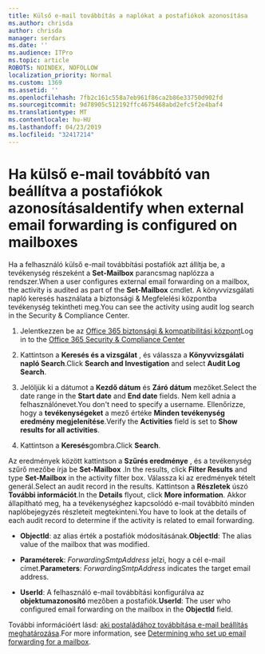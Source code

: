 ```yaml
---
title: Külső e-mail továbbítás a naplókat a postafiókok azonosítása
ms.author: chrisda
author: chrisda
manager: serdars
ms.date: ''
ms.audience: ITPro
ms.topic: article
ROBOTS: NOINDEX, NOFOLLOW
localization_priority: Normal
ms.custom: 1369
ms.assetid: ''
ms.openlocfilehash: 7fb2c161c558a7eb961f86ca2b86e33750d902fd
ms.sourcegitcommit: 9d78905c512192ffc4675468abd2efc5f2e4baf4
ms.translationtype: MT
ms.contentlocale: hu-HU
ms.lasthandoff: 04/23/2019
ms.locfileid: "32417214"
---
```

# <a name="identify-when-external-email-forwarding-is-configured-on-mailboxes"></a><span data-ttu-id="3dfdb-102">Ha külső e-mail továbbító van beállítva a postafiókok azonosítása</span><span class="sxs-lookup"><span data-stu-id="3dfdb-102">Identify when external email forwarding is configured on mailboxes</span></span>

<span data-ttu-id="3dfdb-103">Ha a felhasználó külső e-mail továbbítási postafiók azt állítja be, a tevékenység részeként a **Set-Mailbox** parancsmag naplózza a rendszer.</span><span class="sxs-lookup"><span data-stu-id="3dfdb-103">When a user configures external email forwarding on a mailbox, the activity is audited as part of the **Set-Mailbox** cmdlet.</span></span> <span data-ttu-id="3dfdb-104">A könyvvizsgálati napló keresés használata a biztonsági & Megfelelési központba tevékenység tekintheti meg.</span><span class="sxs-lookup"><span data-stu-id="3dfdb-104">You can see the activity using audit log search in the Security & Compliance Center.</span></span>

1. <span data-ttu-id="3dfdb-105">Jelentkezzen be az [Office 365 biztonsági & kompatibilitási központ](https://protection.office.com/)</span><span class="sxs-lookup"><span data-stu-id="3dfdb-105">Log in to the [Office 365 Security & Compliance Center](https://protection.office.com/)</span></span>

2. <span data-ttu-id="3dfdb-106">Kattintson a **Keresés és a vizsgálat** , és válassza a **Könyvvizsgálati napló Search**.</span><span class="sxs-lookup"><span data-stu-id="3dfdb-106">Click **Search and Investigation** and select **Audit Log Search**.</span></span>

3. <span data-ttu-id="3dfdb-107">Jelöljük ki a dátumot a **Kezdő dátum** és **Záró dátum** mezőket.</span><span class="sxs-lookup"><span data-stu-id="3dfdb-107">Select the date range in the **Start date** and **End date** fields.</span></span> <span data-ttu-id="3dfdb-108">Nem kell adnia a felhasználónevet.</span><span class="sxs-lookup"><span data-stu-id="3dfdb-108">You don't need to specify a username.</span></span> <span data-ttu-id="3dfdb-109">Ellenőrizze, hogy a **tevékenységeket** a mező értéke **Minden tevékenység eredmény megjelenítése**.</span><span class="sxs-lookup"><span data-stu-id="3dfdb-109">Verify the **Activities** field is set to **Show results for all activities**.</span></span>

4. <span data-ttu-id="3dfdb-110">Kattintson a **Keresés**gombra.</span><span class="sxs-lookup"><span data-stu-id="3dfdb-110">Click **Search**.</span></span>

<span data-ttu-id="3dfdb-111">Az eredmények között kattintson a **Szűrés eredménye** , és a tevékenység szűrő mezőbe írja be **Set-Mailbox** .</span><span class="sxs-lookup"><span data-stu-id="3dfdb-111">In the results, click **Filter Results** and type **Set-Mailbox** in the activity filter box.</span></span> <span data-ttu-id="3dfdb-112">Válassza ki az eredmények tételt generál.</span><span class="sxs-lookup"><span data-stu-id="3dfdb-112">Select an audit record in the results.</span></span> <span data-ttu-id="3dfdb-113">Kattintson a **Részletek** úszó **További információt**.</span><span class="sxs-lookup"><span data-stu-id="3dfdb-113">In the **Details** flyout, click **More information**.</span></span> <span data-ttu-id="3dfdb-114">Akkor állapítható meg, ha a tevékenységhez kapcsolódó e-mail továbbító minden naplóbejegyzés részleteit megtekinteni.</span><span class="sxs-lookup"><span data-stu-id="3dfdb-114">You have to look at the details of each audit record to determine if the activity is related to email forwarding.</span></span>

- <span data-ttu-id="3dfdb-115">**ObjectId**: az alias érték a postafiók módosításának.</span><span class="sxs-lookup"><span data-stu-id="3dfdb-115">**ObjectId**: The alias value of the mailbox that was modified.</span></span>

- <span data-ttu-id="3dfdb-116">**Paraméterek**: _ForwardingSmtpAddress_ jelzi, hogy a cél e-mail címet.</span><span class="sxs-lookup"><span data-stu-id="3dfdb-116">**Parameters**: _ForwardingSmtpAddress_ indicates the target email address.</span></span>

- <span data-ttu-id="3dfdb-117">**UserId**: A felhasználó e-mail továbbítási konfigurálva az **objektumazonosító** mezőben a postafiók.</span><span class="sxs-lookup"><span data-stu-id="3dfdb-117">**UserId**: The user who configured email forwarding on the mailbox in the **ObjectId** field.</span></span>

<span data-ttu-id="3dfdb-118">További információért lásd: [aki postaládához továbbítása e-mail beállítás meghatározása](https://docs.microsoft.com/office365/securitycompliance/auditing-troubleshooting-scenarios#determining-who-set-up-email-forwarding-for-a-mailbox).</span><span class="sxs-lookup"><span data-stu-id="3dfdb-118">For more information, see [Determining who set up email forwarding for a mailbox](https://docs.microsoft.com/office365/securitycompliance/auditing-troubleshooting-scenarios#determining-who-set-up-email-forwarding-for-a-mailbox).</span></span>
